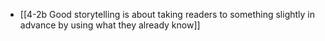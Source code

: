 - [[4-2b Good storytelling is about taking readers to something slightly in advance by using what they already know]]
